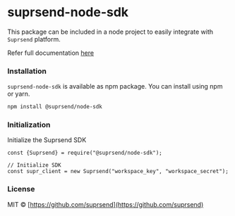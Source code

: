 # suprsend-node-sdk
This package can be included in a node project to easily integrate with `Suprsend` platform.

Refer full documentation [here](https://docs.suprsend.com/docs/nodejs-sdk)

### Installation
`suprsend-node-sdk` is available as npm package. You can install using npm or yarn.
```bash
npm install @suprsend/node-sdk
```

### Initialization
Initialize the Suprsend SDK
```node
const {Suprsend} = require("@suprsend/node-sdk");

// Initialize SDK
const supr_client = new Suprsend("workspace_key", "workspace_secret");
```

### License
MIT © [https://github.com/suprsend](https://github.com/suprsend)
